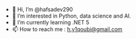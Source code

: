 - 👋 Hi, I’m @hafsadev290
- 👀 I’m interested in Python, data science and AI.
- 🌱 I’m currently learning .NET 5
- 📫 How to reach me : h.y1qoubi@gmail.com

<!---
hafsadev290/hafsadev290 is a ✨ special ✨ repository because its `README.md` (this file) appears on your GitHub profile.
You can click the Preview link to take a look at your changes.
--->
